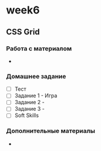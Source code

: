 # week6
## CSS Grid

### Работа с материалом  
- 

### Домашнее задание  
- [ ] Тест
- [ ] Задание 1 - Игра 
- [ ] Задание 2 - 
- [ ] Задание 3 - 
- [ ] Soft Skills

### Дополнительные материалы
- 

